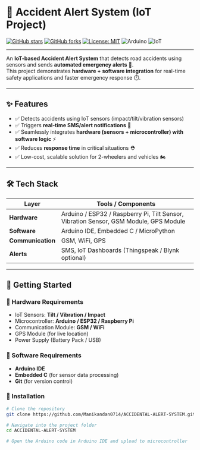 # 🚦 Accident Alert System (IoT Project)

[![GitHub stars](https://img.shields.io/github/stars/Manikandan0714/ACCIDENTAL-ALERT-SYSTEM?style=for-the-badge)](https://github.com/Manikandan0714/ACCIDENTAL-ALERT-SYSTEM/stargazers)
[![GitHub forks](https://img.shields.io/github/forks/Manikandan0714/ACCIDENTAL-ALERT-SYSTEM?style=for-the-badge)](https://github.com/Manikandan0714/ACCIDENTAL-ALERT-SYSTEM/network/members)
[![License: MIT](https://img.shields.io/badge/License-MIT-green?style=for-the-badge)](LICENSE)
![Arduino](https://img.shields.io/badge/Arduino-IDE-blue?style=for-the-badge&logo=arduino)
![IoT](https://img.shields.io/badge/IoT-Project-orange?style=for-the-badge&logo=internet-of-things)

---

An **IoT-based Accident Alert System** that detects road accidents using sensors and sends **automated emergency alerts** 📡.  
This project demonstrates **hardware + software integration** for real-time safety applications and faster emergency response ⏱️.

---

## ✨ Features
- ✅ Detects accidents using IoT sensors (impact/tilt/vibration sensors)  
- ✅ Triggers **real-time SMS/alert notifications** 📲  
- ✅ Seamlessly integrates **hardware (sensors + microcontroller) with software logic** ⚡  
- ✅ Reduces **response time** in critical situations ⛑️  
- ✅ Low-cost, scalable solution for 2-wheelers and vehicles 🏍️  

---

## 🛠️ Tech Stack
| Layer        | Tools / Components |
|--------------|--------------------|
| **Hardware** | Arduino / ESP32 / Raspberry Pi, Tilt Sensor, Vibration Sensor, GSM Module, GPS Module |
| **Software** | Arduino IDE, Embedded C / MicroPython |
| **Communication** | GSM, WiFi, GPS |
| **Alerts** | SMS, IoT Dashboards (Thingspeak / Blynk optional) |

---

## 🚀 Getting Started

### 🔹 Hardware Requirements
- IoT Sensors: **Tilt / Vibration / Impact**  
- Microcontroller: **Arduino / ESP32 / Raspberry Pi**  
- Communication Module: **GSM / WiFi**  
- GPS Module (for live location)  
- Power Supply (Battery Pack / USB)  

### 🔹 Software Requirements
- **Arduino IDE**  
- **Embedded C** (for sensor data processing)  
- **Git** (for version control)  

### 🔹 Installation
```bash
# Clone the repository
git clone https://github.com/Manikandan0714/ACCIDENTAL-ALERT-SYSTEM.git

# Navigate into the project folder
cd ACCIDENTAL-ALERT-SYSTEM

# Open the Arduino code in Arduino IDE and upload to microcontroller
